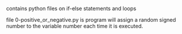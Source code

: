 contains python files on if-else statements and loops

file 0-positive_or_negative.py is program will assign a random signed number to the variable number each time it is executed.


